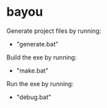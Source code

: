 # bayou
Generate project files by running:
- "generate.bat"

Build the exe by running:
- "make.bat"

Run the exe by running:
- "debug.bat"
